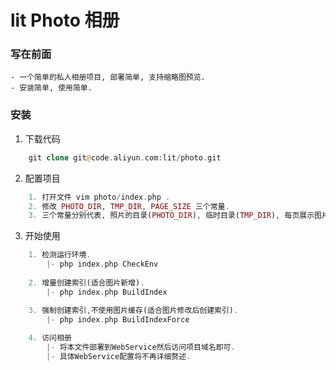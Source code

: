 lit Photo 相册
====================

### 写在前面
    - 一个简单的私人相册项目, 部署简单, 支持缩略图预览.
	- 安装简单, 使用简单.
	
### 安装
1. 下载代码
```php
    git clone git@code.aliyun.com:lit/photo.git
```

2. 配置项目
```php
    1. 打开文件 vim photo/index.php .
	2. 修改 PHOTO_DIR, TMP_DIR, PAGE_SIZE 三个常量.
	3. 三个常量分别代表, 照片的目录(PHOTO_DIR), 临时目录(TMP_DIR), 每页展示图片数量(PAGE_SIZE).
```

3. 开始使用
```php
    1. 检测运行环境.
        |- php index.php CheckEnv
 
    2. 增量创建索引(适合图片新增).
        |- php index.php BuildIndex

    3. 强制创建索引,不使用图片缓存(适合图片修改后创建索引).
        |- php index.php BuildIndexForce
 
    4. 访问相册
        |- 将本文件部署到WebService然后访问项目域名即可.
		|- 具体WebService配置将不再详细赘述.
```